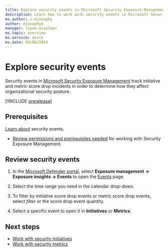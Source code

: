 ```yaml
---
title: Explore security events in Microsoft Security Exposure Management
description: Learn how to work with security events in Microsoft Security Exposure Management.
ms.author: v-mjosephy
author: mjosephym
manager: rayne-wiselman
ms.topic: overview
ms.service: azure
ms.date: 03/06/2024
---
```


# Explore security events

Security events in [Microsoft Security Exposure Management](microsoft-security-exposure-management.md)  track initiative and metric score drop incidents in order to determine how they affect organizational security posture.

[!INCLUDE [prerelease](../includes//prerelease.md)]

## Prerequisites

[Learn about](exposure-insights-overview.md#security-events) security events.

- [Review permissions and prerequisites needed](prerequisites.md) for working with Security Exposure Management.

## Review security events

1. In the [Microsoft Defender portal](https://security.microsoft.com), select **Exposure management -> Exposure insights -> Events** to open the [Events](https://security.microsoft.com/exposure-events) page.

1. Select the time range you need in the calendar drop-down.

1. To filter by initiative score drop events or metric score drop events, select *filter* or the score drop event quantity.

1. Select a specific event to open it in **Initiatives** or **Metrics**.

## Next steps

- [Work with security initiatives](initiatives.md)
- [Work with security metrics](security-metrics.md)
